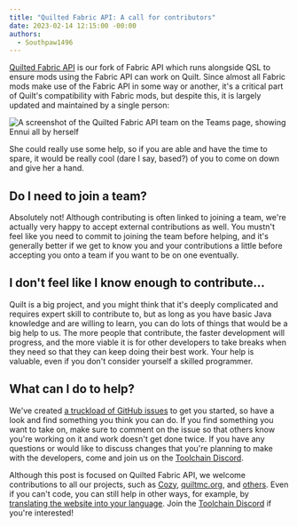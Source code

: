 ```yaml
---
title: "Quilted Fabric API: A call for contributors"
date: 2023-02-14 12:15:00 -00:00
authors:
  - Southpaw1496
---
```


[Quilted Fabric API](https://github.com/quiltmc/quilted-fabric-api) is our fork of Fabric API which runs alongside QSL to ensure mods using the Fabric API can work on Quilt. Since almost all Fabric mods make use of the Fabric API in some way or another, it's a critical part of Quilt's compatibility with Fabric mods, but despite this, it is largely updated and maintained by a single person:

<!-- MORE -->

![A screenshot of the Quilted Fabric API team on the Teams page, showing Ennui all by herself](/assets/img/writing/blog/2023-02-14-qfapi-call-for-contributors/lonley-ennui.png)

She could really use some help, so if you are able and have the time to spare, it would be really cool (dare I say, based?) of you to come on down and give her a hand.

## Do I need to join a team?
Absolutely not! Although contributing is often linked to joining a team, we're actually very happy to accept external contributions as well. You mustn't feel like you need to commit to joining the team before helping, and it's generally better if we get to know you and your contributions a little before accepting you onto a team if you want to be on one eventually.

## I don't feel like I know enough to contribute...
Quilt is a big project, and you might think that it's deeply complicated and requires expert skill to contribute to, but as long as you have basic Java knowledge and are willing to learn, you can do lots of things that would be a big help to us. The more people that contribute, the faster development will progress, and the more viable it is for other developers to take breaks when they need so that they can keep doing their best work. Your help is valuable, even if you don't consider yourself a skilled programmer.

## What can I do to help?
We've created [a truckload of GitHub issues](https://github.com/quiltMC/quilted-fabric-api/issues) to get you started, so have a look and find something you think you can do. If you find something you want to take on, make sure to comment on the issue so that others know you're working on it and work doesn't get done twice. If you have any questions or would like to discuss changes that you're planning to make with the developers, come and join us on the [Toolchain Discord](https://discord.quiltmc.org/toolchain).

Although this post is focused on Quilted Fabric API, we welcome contributions to all our projects, such as [Cozy](https://github.com/quiltmc/cozy-discord), [quiltmc.org](https://github.com/quiltmc/quiltmc.org), and [others](https://github.com/orgs/QuiltMC/repositories). Even if you can't code, you can still help in other ways,  for example, by [translating the website into your language](https://github.com/QuiltMC/quiltmc.org/blob/stable/LOCALIZATION.md). Join the [Toolchain Discord](https://discord.quiltmc.org/toolchain) if you're interested!
